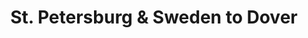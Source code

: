 ---
category: luxury
title: St. Petersburg & Sweden to Dover
class: st-petersburg-and-sweden-to-dover
cruiseline: Oceania Cruises – Insignia
special-info: Free wifi & Excursion + free house drinks or up to $100 free spend
price: 1279
nights: 11
cruise-url: http://www.planetcruise.co.uk/oceania-cruises/insignia/29-july-2016/95338?referrersiteid=970
---